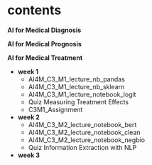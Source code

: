 # contents

**AI for Medical Diagnosis**

**AI for Medical Prognosis**

**AI for Medical Treatment**

- **week 1**
  - AI4M_C3_M1_lecture_nb_pandas
  - AI4M_C3_M1_lecture_nb_sklearn
  - AI4M_C3_M1_lecture_notebook_logit
  - Quiz Measuring Treatment Effects
  - C3M1_Assignment
- **week 2**
  - AI4M_C3_M2_lecture_notebook_bert
  - AI4M_C3_M2_lecture_notebook_clean
  - AI4M_C3_M2_lecture_notebook_negbio
  - Quiz  Information Extraction with NLP
- **week 3**


